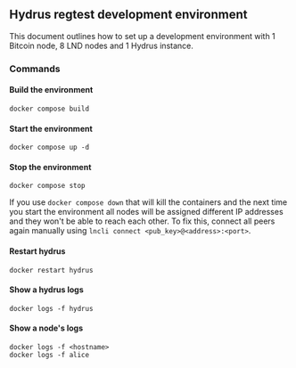 ## Hydrus regtest development environment

This document outlines how to set up a development environment with 1 Bitcoin node, 8 LND nodes and 1 Hydrus instance.

### Commands

#### Build the environment

```console
docker compose build
```

#### Start the environment

```console
docker compose up -d
```

#### Stop the environment

```console
docker compose stop
```

If you use `docker compose down` that will kill the containers and the next time you start the environment all nodes will be assigned different IP addresses and they won't be able to reach each other. To fix this, connect all peers again manually using `lncli connect <pub_key>@<address>:<port>`.

#### Restart hydrus

```console
docker restart hydrus
```

#### Show a hydrus logs

```console
docker logs -f hydrus
```

#### Show a node's logs

```console
docker logs -f <hostname>
docker logs -f alice
```
